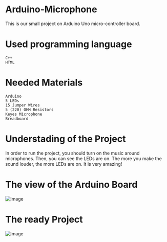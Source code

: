 # Arduino-Microphone
This is our small project on Arduino Uno micro-controller board.

# Used programming language
    C++
    HTML
    
# Needed Materials
    Arduino
    5 LEDs
    15 Jumper Wires
    5 (220) OHM Resistors
    Keyes Microphone
    Breadboard


# Understading of the Project
In order to run the project, you should turn on the music around microphones. Then, you can see the LEDs are on. The more you make the sound louder, the more LEDs are on. It is very amazing!


# The view of the Arduino Board
![image](https://user-images.githubusercontent.com/52565814/60755393-1309f100-a02a-11e9-8fbc-90ba95da0d9a.png)



# The ready Project
![image](https://user-images.githubusercontent.com/52565814/60755476-3f723d00-a02b-11e9-8fec-063657a39801.png)
